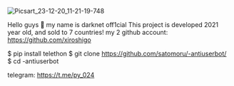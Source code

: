 ![Picsart_23-12-20_11-21-19-748](https://github.com/satomoru/-antiuserbot/assets/154405697/70eef360-3c49-4700-8cff-4a8d95b32a91)

Hello guys 🙂 
my name is darknet off1cial
This project is developed 2021 year old, and sold to 7 countries!
my 2 github account: https://github.com/xiroshigo


$ pip install telethon
$ git clone https://github.com/satomoru/-antiuserbot/
$ cd -antiuserbot

telegram: https://t.me/py_024
